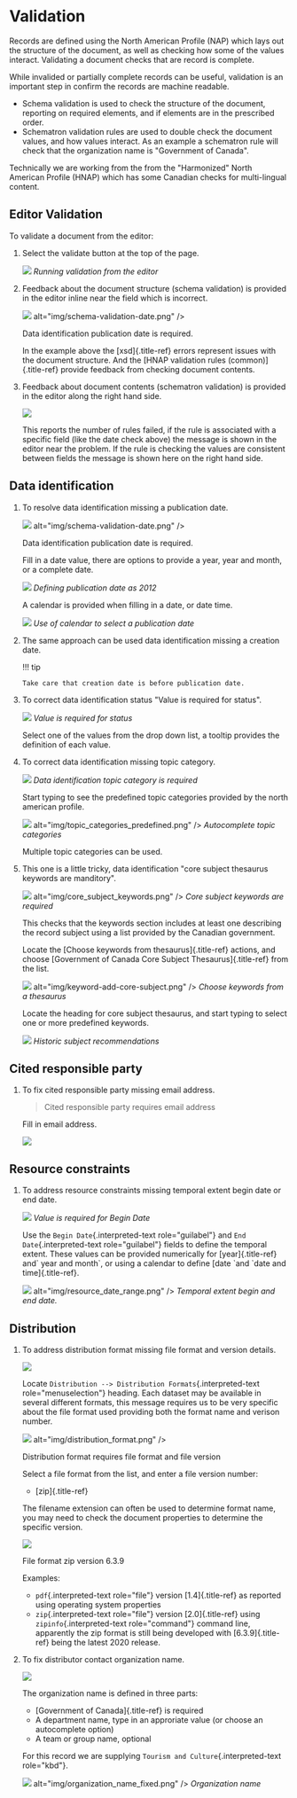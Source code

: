 # Validation

Records are defined using the North American Profile (NAP) which lays
out the structure of the document, as well as checking how some of the
values interact. Validating a document checks that are record is
complete.

While invalided or partially complete records can be useful, validation
is an important step in confirm the records are machine readable.

-   Schema validation is used to check the structure of the document,
    reporting on required elements, and if elements are in the
    prescribed order.
-   Schematron validation rules are used to double check the document
    values, and how values interact. As an example a schematron rule
    will check that the organization name is \"Government of Canada\".

Technically we are working from the from the \"Harmonized\" North
American Profile (HNAP) which has some Canadian checks for multi-lingual
content.

## Editor Validation

To validate a document from the editor:

1.  Select the validate button at the top of the page.

    ![](img/validation.png)
    *Running validation from the editor*

2.  Feedback about the document structure (schema validation) is
    provided in the editor inline near the field which is incorrect.

    ![](img/schema-validation-date.png)
    alt="img/schema-validation-date.png" />
    <figcaption>Data identification publication date is
    required.</figcaption>

    In the example above the [xsd]{.title-ref} errors represent issues
    with the document structure. And the [HNAP validation rules
    (common)]{.title-ref} provide feedback from checking document
    contents.

3.  Feedback about document contents (schematron validation) is provided
    in the editor along the right hand side.

    ![](img/schematron-validation.png)

    This reports the number of rules failed, if the rule is associated
    with a specific field (like the date check above) the message is
    shown in the editor near the problem. If the rule is checking the
    values are consistent between fields the message is shown here on
    the right hand side.

## Data identification

1.  To resolve data identification missing a publication date.

    ![](img/schema-validation-date.png)
    alt="img/schema-validation-date.png" />
    <figcaption>Data identification publication date is
    required.</figcaption>

    Fill in a date value, there are options to provide a year, year and
    month, or a complete date.

    ![](img/date-year.png)
    *Defining publication date as 2012*

    A calendar is provided when filling in a date, or date time.

    ![](img/date-calendar.png)
    *Use of calendar to select a publication date*

2.  The same approach can be used data identification missing a creation
    date.

    !!! tip

        Take care that creation date is before publication date.

3.  To correct data identification status \"Value is required for
    status\".

    ![](img/status.png)
    *Value is required for status*

    Select one of the values from the drop down list, a tooltip provides
    the definition of each value.

4.  To correct data identification missing topic category.

    ![](img/topic_category.png)
    *Data identification topic category is required*

    Start typing to see the predefined topic categories provided by the
    north american profile.

    ![](img/topic_categories_predefined.png)
    alt="img/topic_categories_predefined.png" />
    *Autocomplete topic categories*

    Multiple topic categories can be used.

5.  This one is a little tricky, data identification \"core subject
    thesaurus keywords are manditory\".

    ![](img/core_subject_keywords.png)
    alt="img/core_subject_keywords.png" />
    *Core subject keywords are required*

    This checks that the keywords section includes at least one
    describing the record subject using a list provided by the Canadian
    government.

    Locate the [Choose keywords from thesaurus]{.title-ref} actions, and
    choose [Government of Canada Core Subject Thesaurus]{.title-ref}
    from the list.

    ![](img/keyword-add-core-subject.png)
    alt="img/keyword-add-core-subject.png" />
    *Choose keywords from a thesaurus*

    Locate the heading for core subject thesaurus, and start typing to
    select one or more predefined keywords.

    ![](img/keywords-add.png)
    *Historic subject recommendations*

## Cited responsible party

1.  To fix cited responsible party missing email address.

    > Cited responsible party requires email address

    Fill in email address.

    ![](img/party-email-provided.png)

## Resource constraints

1.  To address resource constraints missing temporal extent begin date
    or end date.

    ![](img/begin_date.png)
    *Value is required for Begin Date*

    Use the `Begin Date`{.interpreted-text role="guilabel"} and
    `End Date`{.interpreted-text role="guilabel"} fields to define the
    temporal extent. These values can be provided numerically for
    [year]{.title-ref} and\` year and month\`, or using a calendar to
    define [date \`and \`date and time]{.title-ref}.

    ![](img/resource_date_range.png)
    alt="img/resource_date_range.png" />
    *Temporal extent begin and end date.*

## Distribution

1.  To address distribution format missing file format and version
    details.

    ![](img/format.png)

    Locate `Distribution --> Distribution Formats`{.interpreted-text
    role="menuselection"} heading. Each dataset may be available in
    several different formats, this message requires us to be very
    specific about the file format used providing both the format name
    and verison number.

    ![](img/distribution_format.png)
    alt="img/distribution_format.png" />
    <figcaption>Distribution format requires file format and file
    version</figcaption>

    Select a file format from the list, and enter a file version number:

    -   [zip]{.title-ref}

    The filename extension can often be used to determine format name,
    you may need to check the document properties to determine the
    specific version.

    ![](img/format_zip.png)
    <figcaption>File format <span class="title-ref">zip</span> version <span
    class="title-ref">6.3.9</span></figcaption>

    Examples:

    -   `pdf`{.interpreted-text role="file"} version [1.4]{.title-ref}
        as reported using operating system properties
    -   `zip`{.interpreted-text role="file"} version [2.0]{.title-ref}
        using `zipinfo`{.interpreted-text role="command"} command line,
        apparently the zip format is still being developed with
        [6.3.9]{.title-ref} being the latest 2020 release.

2.  To fix distributor contact organization name.

    ![](img/organization_name.png)

    The organization name is defined in three parts:

    -   [Government of Canada]{.title-ref} is required
    -   A department name, type in an approriate value (or choose an
        autocomplete option)
    -   A team or group name, optional

    For this record we are supplying
    `Tourism and Culture`{.interpreted-text role="kbd"}.

    ![](img/organization_name_fixed.png)
    alt="img/organization_name_fixed.png" />
    *Organization name*
